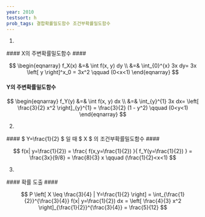 ```yaml
---
year: 2010
testsort: h
prob_tags: 결합확률밀도함수 조건부확률밀도함수
---
```

1)

<div>
#### X의 주변확률밀도함수  ####

$$ \begin{eqnarray}
f_X(x) &=& \int f(x, y) dy \\
&=& \int_{0}^{x} 3x dy= 3x \left[ y \right]^x_0 = 3x^2 \qquad (0<x<1)
\end{eqnarray} $$

#### Y의 주변확률밀도함수  ####

$$ \begin{eqnarray}
f_Y(y) &=& \int f(x, y) dx \\
&=& \int_{y}^{1} 3x dx= \left[ \frac{3}{2} x^2 \right]_{y}^{1} = \frac{3}{2} (1 - y^2) \qquad (0<y<1)
\end{eqnarray} $$

</div>

2)

<div>
#### $ Y=\frac{1}{2} $ 일 때 $ X $ 의 조건부확률밀도함수 ####

$$ f(x|
y=\frac{1}{2}) = \frac{ f(x,y=\frac{1}{2}) }{ f_Y(y=\frac{1}{2}) } = \frac{3x}{9/8} = \frac{8}{3} x \qquad (\frac{1}{2}<x<1) $$

</div>

3)

<div>
#### 확률 도출 ####

$$ P \left[ X \leq \frac{3}{4} |
Y=\frac{1}{2} \right] = \int_{\frac{1}{2}}^{\frac{3}{4}} f(x|
y=\frac{1}{2}) dx = \left[ \frac{4}{3} x^2 \right]_{\frac{1}{2}}^{\frac{3}{4}} = \frac{5}{12} $$

</div>